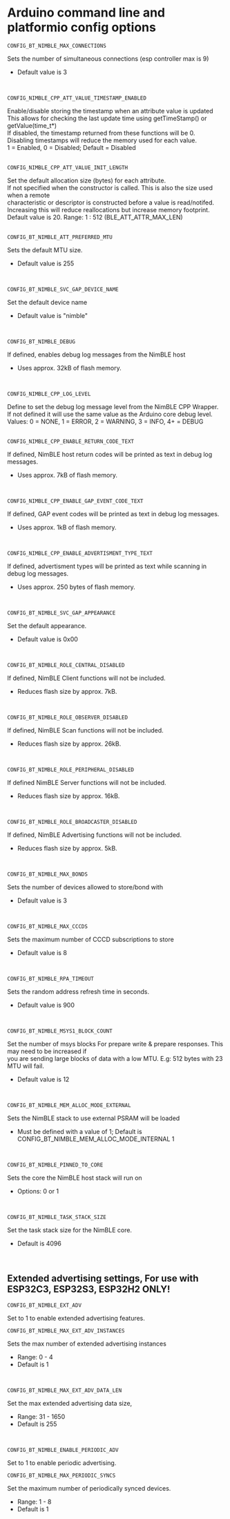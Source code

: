 # Arduino command line and platformio config options  

`CONFIG_BT_NIMBLE_MAX_CONNECTIONS`  

Sets the number of simultaneous connections (esp controller max is 9)  
- Default value is 3  
<br/>

`CONFIG_NIMBLE_CPP_ATT_VALUE_TIMESTAMP_ENABLED`

Enable/disable storing the timestamp when an attribute value is updated  
This allows for checking the last update time using getTimeStamp() or getValue(time_t*)  
If disabled, the timestamp returned from these functions will be 0.  
Disabling timestamps will reduce the memory used for each value.  
1 = Enabled, 0 = Disabled; Default = Disabled  
<br/>

`CONFIG_NIMBLE_CPP_ATT_VALUE_INIT_LENGTH`

Set the default allocation size (bytes) for each attribute.  
If not specified when the constructor is called. This is also the size used when a remote  
characteristic or descriptor is constructed before a value is read/notifed.  
Increasing this will reduce reallocations but increase memory footprint.  
Default value is 20. Range: 1 : 512 (BLE_ATT_ATTR_MAX_LEN)  
 <br/>
 
`CONFIG_BT_NIMBLE_ATT_PREFERRED_MTU`  

Sets the default MTU size.  
- Default value is 255  
<br/>

`CONFIG_BT_NIMBLE_SVC_GAP_DEVICE_NAME`  

Set the default device name  
- Default value is "nimble"  
<br/>

`CONFIG_BT_NIMBLE_DEBUG`   

If defined, enables debug log messages from the NimBLE host  
- Uses approx. 32kB of flash memory.  
<br/>

`CONFIG_NIMBLE_CPP_LOG_LEVEL`   

Define to set the debug log message level from the NimBLE CPP Wrapper.  
If not defined it will use the same value as the Arduino core debug level.  
Values: 0 = NONE, 1 = ERROR, 2 = WARNING, 3 = INFO, 4+ = DEBUG  
<br/>

`CONFIG_NIMBLE_CPP_ENABLE_RETURN_CODE_TEXT`  

If defined, NimBLE host return codes will be printed as text in debug log messages.  
- Uses approx. 7kB of flash memory.  
<br/>

`CONFIG_NIMBLE_CPP_ENABLE_GAP_EVENT_CODE_TEXT`  

If defined, GAP event codes will be printed as text in debug log messages.  
- Uses approx. 1kB of flash memory.  
<br/>

`CONFIG_NIMBLE_CPP_ENABLE_ADVERTISMENT_TYPE_TEXT`  

If defined, advertisment types will be printed as text while scanning in debug log messages.  
- Uses approx. 250 bytes of flash memory.  
<br/>

`CONFIG_BT_NIMBLE_SVC_GAP_APPEARANCE`  

Set the default appearance.  
- Default value is 0x00  
<br/>

`CONFIG_BT_NIMBLE_ROLE_CENTRAL_DISABLED`  
 
If defined, NimBLE Client functions will not be included.  
- Reduces flash size by approx. 7kB.  
<br/>

`CONFIG_BT_NIMBLE_ROLE_OBSERVER_DISABLED`  

If defined, NimBLE Scan functions will not be included.  
- Reduces flash size by approx. 26kB.  
<br/>

`CONFIG_BT_NIMBLE_ROLE_PERIPHERAL_DISABLED`  

If defined NimBLE Server functions will not be included.  
- Reduces flash size by approx. 16kB.  
<br/>

`CONFIG_BT_NIMBLE_ROLE_BROADCASTER_DISABLED`  

If defined, NimBLE Advertising functions will not be included.  
- Reduces flash size by approx. 5kB.  
<br/>

`CONFIG_BT_NIMBLE_MAX_BONDS`  

Sets the number of devices allowed to store/bond with  
- Default value is 3  
<br/>

`CONFIG_BT_NIMBLE_MAX_CCCDS`  

Sets the maximum number of CCCD subscriptions to store  
- Default value is 8  
<br/>

`CONFIG_BT_NIMBLE_RPA_TIMEOUT`  

Sets the random address refresh time in seconds.  
- Default value is 900  
<br/>

`CONFIG_BT_NIMBLE_MSYS1_BLOCK_COUNT`  

Set the number of msys blocks For prepare write & prepare responses. This may need to be increased if  
you are sending large blocks of data with a low MTU. E.g: 512 bytes with 23 MTU will fail.  
- Default value is 12  
<br/>

`CONFIG_BT_NIMBLE_MEM_ALLOC_MODE_EXTERNAL`  

Sets the NimBLE stack to use external PSRAM will be loaded  
- Must be defined with a value of 1; Default is CONFIG_BT_NIMBLE_MEM_ALLOC_MODE_INTERNAL 1  
<br/>

`CONFIG_BT_NIMBLE_PINNED_TO_CORE`  

Sets the core the NimBLE host stack will run on   
- Options: 0 or 1
<br/>

`CONFIG_BT_NIMBLE_TASK_STACK_SIZE`  

Set the task stack size for the NimBLE core.  
- Default is 4096  
<br/>

## Extended advertising settings, For use with ESP32C3, ESP32S3, ESP32H2 ONLY!
 
`CONFIG_BT_NIMBLE_EXT_ADV`

Set to 1 to enable extended advertising features.
<br/>

`CONFIG_BT_NIMBLE_MAX_EXT_ADV_INSTANCES`

Sets the max number of extended advertising instances 
- Range: 0 - 4
- Default is 1
<br/>

`CONFIG_BT_NIMBLE_MAX_EXT_ADV_DATA_LEN`

Set the max extended advertising data size,
- Range: 31 - 1650
- Default is 255
<br/>

`CONFIG_BT_NIMBLE_ENABLE_PERIODIC_ADV`

Set to 1 to enable periodic advertising.
<br/>

`CONFIG_BT_NIMBLE_MAX_PERIODIC_SYNCS`

Set the maximum number of periodically synced devices.
- Range: 1 - 8
- Default is 1
